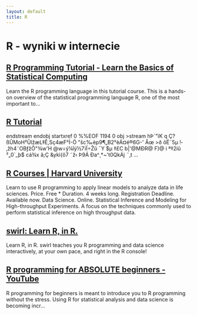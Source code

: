 ```yaml
---
layout: default
title: R
---
```

# **R - wyniki w internecie**
## [R Programming Tutorial - Learn the Basics of Statistical Computing](https://www.youtube.com/watch?v=_V8eKsto3Ug)
Learn the R programming language in this tutorial course. This is a hands-on overview of the statistical programming language R, one of the most important to...
## [ R Tutorial](https://www.stat.purdue.edu/scs/docs/R_Tutorial.pdf)
endstream endobj startxref 0 %%EOF 1194 0 obj >stream hÞ´"ïK q Ç?ßÛMoH²ÛlžæL‡Ê,Sç4æF°Í-Ö "šc‰èp9¶„B2°èÁ¤é®6G-' Âœ >ð ôË˜5µ !­ ‚žh4˜OBƒžÔ"¾w'H @w÷ý¼îý½7ïÏ÷Žû ¯Y $µ ‡£C b|'@MÐR@ F)@ i ª‡2íû ²„0`_þ$ cá¾x â;Ç &ykì{ô7 ˜ž‹­ Þ9Á Ða^¸*~'t0QkÁj ¨‚t ...
## [R Courses | Harvard University](https://pll.harvard.edu/subject/r)
Learn to use R programming to apply linear models to analyze data in life sciences. Price. Free * Duration. 4 weeks long. Registration Deadline. Available now. Data Science. Online. Statistical Inference and Modeling for High-throughput Experiments. A focus on the techniques commonly used to perform statistical inference on high throughput data.
## [swirl: Learn R, in R.](https://swirlstats.com/)
Learn R, in R. swirl teaches you R programming and data science interactively, at your own pace, and right in the R console!
## [R programming for ABSOLUTE beginners - YouTube](https://www.youtube.com/watch?v=FY8BISK5DpM)
R programming for beginners is meant to introduce you to R programming without the stress. Using R for statistical analysis and data science is becoming incr...
